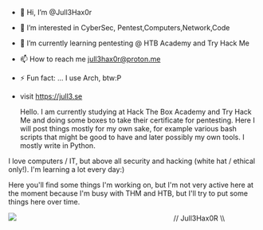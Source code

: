 - 👋 Hi, I’m @Jull3Hax0r
- 👀 I’m interested in CyberSec, Pentest,Computers,Network,Code
- 🌱 I’m currently learning pentesting @ HTB Academy and Try Hack Me
- 📫 How to reach me jull3hax0r@proton.me
- ⚡ Fun fact: ... I use Arch, btw:P
- visit https://jull3.se


 
  Hello. I am currently studying at Hack The Box Academy and Try Hack Me and doing some boxes to take their certificate for pentesting. Here I will post things mostly for my own sake, for example various bash scripts that might be good to have and later possibly my own tools. I mostly write in Python.

I love computers / IT, but above all security and hacking (white hat / ethical only!).
I'm learning a lot every day:)

Here you'll find some things I'm working on, but I'm not very active here at the moment because I'm busy with THM and HTB, but I'll try to put some things here over time.

<img src="https://jull3.net/git.png">
⠀⠀⠀⠀⠀⠀⠀⠀⠀⠀⠀⠀⠀⠀⠀⠀⠀
⠀⠀⠀⠀⠀⠀⠀⠀⠀⠀⠀⠀⠀// Jull3Hax0R \\⠀⠀

<!---
Jull3Hax0r/Jull3Hax0r is a ✨ special ✨ repository because its `README.md` (this file) appears on your GitHub profile.
You can click the Preview link to take a look at your changes.
--->
